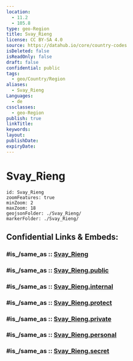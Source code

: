 ```yaml
---
location:
  - 11.2
  - 105.8
type: geo-Region
title: Svay_Rieng
license: CC BY-SA 4.0
source: https://datahub.io/core/country-codes
isDeleted: false
isReadOnly: false
draft: false
confidential: public
tags:
  - geo/Country/Region
aliases:
  - Svay_Rieng
Languages:
  - de
cssclasses:
  - geo-Region
publish: true
linkTitle:
keywords:
layout:
publishDate:
expiryDate:
---
```


# Svay_Rieng

```leaflet
id: Svay_Rieng
zoomFeatures: true 
minZoom: 2 
maxZoom: 18
geojsonFolder: ./Svay_Rieng/
markerFolder: ./Svay_Rieng/
```


## Confidential Links & Embeds: 

### #is_/same_as :: [Svay_Rieng](/_Standards/Earth/Continent/Asia/Asia~South~East/Cambodia/Provinces~Cambodia/Svay_Rieng.md) 

### #is_/same_as :: [Svay_Rieng.public](/_public/Earth/Continent/Asia/Asia~South~East/Cambodia/Provinces~Cambodia/Svay_Rieng.public.md) 

### #is_/same_as :: [Svay_Rieng.internal](/_internal/Earth/Continent/Asia/Asia~South~East/Cambodia/Provinces~Cambodia/Svay_Rieng.internal.md) 

### #is_/same_as :: [Svay_Rieng.protect](/_protect/Earth/Continent/Asia/Asia~South~East/Cambodia/Provinces~Cambodia/Svay_Rieng.protect.md) 

### #is_/same_as :: [Svay_Rieng.private](/_private/Earth/Continent/Asia/Asia~South~East/Cambodia/Provinces~Cambodia/Svay_Rieng.private.md) 

### #is_/same_as :: [Svay_Rieng.personal](/_personal/Earth/Continent/Asia/Asia~South~East/Cambodia/Provinces~Cambodia/Svay_Rieng.personal.md) 

### #is_/same_as :: [Svay_Rieng.secret](/_secret/Earth/Continent/Asia/Asia~South~East/Cambodia/Provinces~Cambodia/Svay_Rieng.secret.md)

